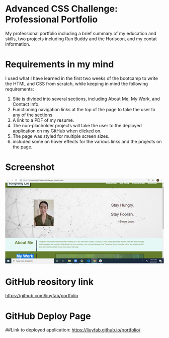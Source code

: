 # Advanced CSS Challenge: Professional Portfolio

My professional portfolio including a brief summary of my education and skills, two projects including Run Buddy and the Horiseon, and my contat information.

# Requirements in my mind

I used what I have learned in the first two weeks of the bootcamp to write the HTML and CSS from scratch, while keeping in mind the following requirements:

1) Site is divided into several sections, including About Me, My Work, and Contact Info.
2) Functioning navigation links at the top of the page to take the user to any of the sections
3) A link to a PDF of my resume.
4) The non-placholder projects will take the user to the deployed application on my GitHub when clicked on.
5) The page was styled for multiple screen sizes.
6) included some on hover effects for the various links and the projects on the page.

# Screenshot
![Landing Page](https://github.com/liuyfab/portfolio/blob/main/screenshot.png?raw=true)



# GitHub reository link
https://github.com/liuyfab/portfolio



# GitHub Deploy Page

##Link to deployed application: https://liuyfab.github.io/portfolio/

